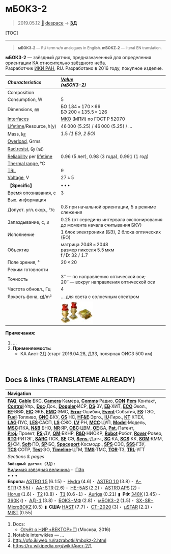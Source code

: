 # мБОКЗ-2
> 2019.05.12 [🚀](../index/index.md) [despace](index.md) → **[ЗД](sensor.md)**

[TOC]

---

> <small>**мБОКЗ‑2** — RU term w/o analogues in English. **mBOKZ‑2** — literal EN translation.</small>

**мБОКЗ‑2** — звёздный датчик, предназначенный для определения ориентации [КА](sc.md) относительно звёздного неба.  
Разработчик [ИКИ РАН](zz_iki_ras.md), RU. Разработано в 2016 году, покупное изделие.

|*Characteristics*|*[Value](si.md)<br> (мБОКЗ-2)*|
|:--|:--|
|Composition| |
|Consumption, W|5|
|Dimensions, ㎜|БО 184 × 170 × 66<br> БЭ 200 × 135.5 × 126|
|[Interfaces](interface.md)|[МКО](mil_std_1553.md) (МПИ) по ГОСТ Р 52070|
|[Lifetime](lifetime.md)/Resource, h(y)|46 000 (5.25) / 46 000 (5.25) / …|
|Mass, ㎏|1.5 *(1 БЭ, 2 БО)*|
|[Overload](vibration.md), Grms| |
|[Rad.resist](ion_rad.md), ㏉ (㎭)| |
|[Reliability](qm.md) per [lifetime](lifetime.md)|0.96 (5 лет), 0.98 (3 года), 0.991 (1 год)|
|[Thermal range](tcs.md), ℃| |
|[TRL](trl.md)|9|
|[Voltage](voltage.md), V|27 ± 5|
|**【Specific】**|• • •|
|Время опознавания, с|3|
|Вых. информация| |
|Допуст. угл. скор., °/с|0.8 при начальной ориентации, 5 в режиме слежения|
|Запаздывание, с, ≤|0.25 (от середины интервала экспонирования до момента начала считывания БКУ)|
|Исполнение|1 блок электроники (БЭ), 2 блока оптических (БО)|
|Объектив|матрица 2048 × 2048<br> размер пикселя 5.5 мкм<br> f / D: 32 / 1.7|
|Поле зрения, °|20 × 20|
|Режим готовности| |
|Точность|3″ — по направлению оптической оси;<br> 20″ — вокруг направления оптической оси|
|Частота обновл., Гц|4|
|Яркость фона, ㏅/m²|… для света с солнечным спектром|
| |[![](f/sensor/m/mbokz-2_01_thumb.jpg)](f/sensor/m/mbokz-2_01.png)|

**Примечания:**

   1. …
   1. **Применяемость:**
      - КА Аист‑2Д (старт 2016.04.28, ДЗЗ, полярная ОИСЗ 500 км)



<p style="page-break-after:always"> </p>

## Docs & links (TRANSLATEME ALREADY)
|Navigation|
|:--|
|**[FAQ](faq.md)**, **[Cable](cable.md)**·БКС, **[Camera](cam.md)**·Камера, **[Comms](comms.md)**·Радио, **[CON](contact.md)·[Pers](person.md)**·Контакт, **[Control](control.md)**·Упр., **[Doc](doc.md)**·Док., **[Doppler](doppler.md)**·ИСР, **[DS](ds.md)**·ЗУ, **[EB](eb.md)**·ХИТ, **[ECO](ecology.md)**·Экол., **[EF](ef.md)**·ВВФ, **[ElC](elc.md)**·ЭКБ, **[EMC](emc.md)**·ЭМС, **[Error](error.md)**·Ошибки, **[Event](event.md)**·События, **[FS](fs.md)**·ТЭО, **[Fuel](fuel.md)**·Топливо, **[GNC](gnc.md)**·БКУ, **[GS](scs.md)**·НС, **[HF&E](hfe.md)**·Эрго., **[IU](iu.md)**·Гиро., **[KT](kt.md)**·КТЕХ, **[LAG](lag.md)**·ПУC, **[LES](les.md)**·САСП, **[LS](ls.md)**·СЖО, **[LV](lv.md)**·РН, **[MCC](mcc.md)**·ЦУП, **[Model](model.md)**·Модель, **[MSC](sc.md)**·ПКА, **[N&B](nnb.md)**·БНО, **[NR](nr.md)**·ЯР, **[OBC](obc.md)**·ЦВМ, **[OE](oe.md)**·БА, **[Pat.](патент.md)**·Патент, **[Proj.](project.md)**·Проект, **[PS](ps.md)**·ДУ, **[QM](qm.md)**·БКНР, **[R&D](rnd.md)**·НИОКР, **[Robot](robotics.md)**·Робот, **[Rover](rover.md)**·Ровер, **[RTG](rtg.md)**·РИТЭГ, **[SARC](sarc.md)**·ПСК, **[SE](se.md)**·СЭ, **[Sens.](sensor.md)**·Датч., **[SC](sc.md)**·КА, **[SCS](scs.md)**·КК, **[SGM](sgm.md)**·КММ, **[SI](si.md)**·СИ, **[Soft](soft.md)**·ПО, **[SP](sp.md)**·БС, **[Spaceport](spaceport.md)**·Космодр., **[SPS](sps.md)**·СЭС, **[SSS](sss.md)**·ГЗУ, **[TCS](tcs.md)**·СОТР, **[Test](test.md)**·ЭО, **[Timeline](timeline.md)**·ЦГМ, **[TMS](tms.md)**·ТМС, **[TOR](tor.md)**·ТЗ, **[TRL](trl.md)**·УГТ|
|*Sections & pages*|
|**`Звёздный датчик (ЗД):`**<br> [Видимая звёздная величина](app_mag.md)・ [ПЗр](fov.md)<br>• • •<br> **Европа:** [ASTRO 15](astro_15.md) (6.15)・ [Hydra](hydra.md) (4.6)・ [ASTRO 10](astro_10.md) (3.8)・ [A-STR](a_str.md) (3.55)・ [AA-STR](aa_str.md) (2.6)・ [HE-5AS](he_5as.md) (2.2)・ [ASTRO APS](astro_aps.md) (2)・ [Horus](horus.md) (1.6)・ [T2](t2.md) (0.8)・ [T1](t1.md) (0.6 ‑ 1)・ [Auriga](auriga.md) (0.21)  ▮  **РФ:** [348К](348k.md) (3.45)・ [360К](360k.md) ()・ [АД-1](ad_1.md) (3.8)・ [БОКЗ-МФ](bokz_mf.md) (2.8)・ [мБОКЗ-2](мбокз_2.md) (1.5)・ [SX-SR-MicroBOKZ](sx_sr_microbokz.md) (0.5)  ▮  **США:** [HAST](hast.md) (7.7)・ [CT-2020](ct_2020.md) (3)・ [µSTAR](mustar.md) (2.1)・ [MIST](mist.md) (0.55) |

   1. Docs:
      - [Отчёт о НИР «ВЕКТОР» ❐](f/sensor/m/2016_nir_vektor.pdf) (Москва, 2016)
   1. Notable interwikies — …
   1. <http://ofo.ikiweb.ru/razrabotki/mbokz-2.html>
   1. <https://ru.wikipedia.org/wiki/Аист‑2Д>


